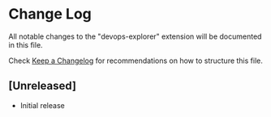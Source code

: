 # Change Log

All notable changes to the "devops-explorer" extension will be documented in this file.

Check [Keep a Changelog](http://keepachangelog.com/) for recommendations on how to structure this file.

## [Unreleased]

- Initial release